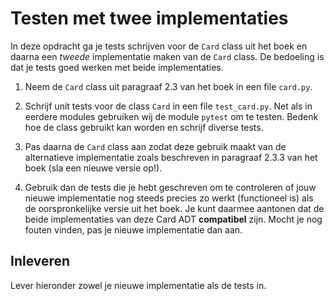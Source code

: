 # Testen met twee implementaties

In deze opdracht ga je tests schrijven voor de `Card` class uit het boek en daarna een *tweede* implementatie maken van de `Card` class. De bedoeling is dat je tests goed werken met beide implementaties.

1. Neem de `Card` class uit paragraaf 2.3 van het boek in een file `card.py`.

2. Schrijf unit tests voor de class `Card` in een file `test_card.py`. Net als in eerdere modules gebruiken wij de module `pytest` om te testen. Bedenk hoe de class gebruikt kan worden en schrijf diverse tests.

3. Pas daarna de `Card` class aan zodat deze gebruik maakt van de alternatieve implementatie zoals beschreven in paragraaf 2.3.3 van het boek (sla een nieuwe versie op!).

4. Gebruik dan de tests die je hebt geschreven om te controleren of jouw nieuwe implementatie nog steeds precies zo werkt (functioneel is) als de oorspronkelijke versie uit het boek. Je kunt daarmee aantonen dat de beide implementaties van deze Card ADT **compatibel** zijn. Mocht je nog fouten vinden, pas je nieuwe implementatie dan aan.

## Inleveren

Lever hieronder zowel je nieuwe implementatie als de tests in.
